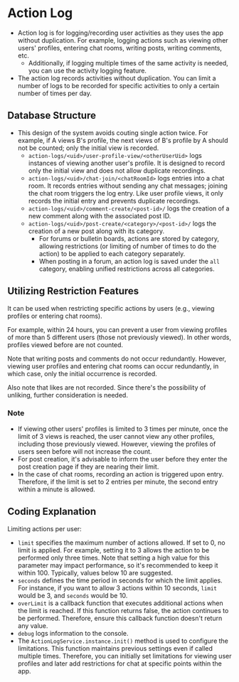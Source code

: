 # Action Log

- Action log is for logging/recording user activities as they uses the app without duplication. For example, logging actions such as viewing other users' profiles, entering chat rooms, writing posts, writing comments, etc.
    - Additionally, if logging multiple times of the same activity is needed, you can use the activity logging feature.
- The action log records activities without duplication. You can limit a number of logs to be recorded for specific activities to only a certain number of times per day.

## Database Structure

- This design of the system avoids couting single action twice. For example, if A views B's profile, the next views of B's profile by A should not be counted; only the initial view is recorded.
    - `action-logs/<uid>/user-profile-view/<otherUserUid>` logs instances of viewing another user's profile. It is designed to record only the initial view and does not allow duplicate recordings.
    - `action-logs/<uid>/chat-join/<chatRoomId>` logs entries into a chat room. It records entries without sending any chat messages; joining the chat room triggers the log entry. Like user profile views, it only records the initial entry and prevents duplicate recordings.
    - `action-logs/<uid>/comment-create/<post-id>/` logs the creation of a new comment along with the associated post ID.
    - `action-logs/<uid>/post-create/<category>/<post-id>/` logs the creation of a new post along with its category.
        - For forums or bulletin boards, actions are stored by category, allowing restrictions (or limiting of number of times to do the action) to be applied to each category separately.
        - When posting in a forum, an action log is saved under the `all` category, enabling unified restrictions across all categories.

## Utilizing Restriction Features

It can be used when restricting specific actions by users (e.g., viewing profiles or entering chat rooms).

For example, within 24 hours, you can prevent a user from viewing profiles of more than 5 different users (those not previously viewed). In other words, profiles viewed before are not counted.

Note that writing posts and comments do not occur redundantly. However, viewing user profiles and entering chat rooms can occur redundantly, in which case, only the initial occurrence is recorded.

Also note that likes are not recorded. Since there's the possibility of unliking, further consideration is needed.

### Note

- If viewing other users' profiles is limited to 3 times per minute, once the limit of 3 views is reached, the user cannot view any other profiles, including those previously viewed. However, viewing the profiles of users seen before will not increase the count.
- For post creation, it's advisable to inform the user before they enter the post creation page if they are nearing their limit.
- In the case of chat rooms, recording an action is triggered upon entry. Therefore, if the limit is set to 2 entries per minute, the second entry within a minute is allowed.

## Coding Explanation

Limiting actions per user:

- `limit` specifies the maximum number of actions allowed. If set to 0, no limit is applied. For example, setting it to 3 allows the action to be performed only three times. Note that setting a high value for this parameter may impact performance, so it's recommended to keep it within 100. Typically, values below 10 are suggested.
- `seconds` defines the time period in seconds for which the limit applies. For instance, if you want to allow 3 actions within 10 seconds, `limit` would be 3, and `seconds` would be 10.
- `overLimit` is a callback function that executes additional actions when the limit is reached. If this function returns false, the action continues to be performed. Therefore, ensure this callback function doesn't return any value.
- `debug` logs information to the console.
- The `ActionLogService.instance.init()` method is used to configure the limitations. This function maintains previous settings even if called multiple times. Therefore, you can initially set limitations for viewing user profiles and later add restrictions for chat at specific points within the app.
